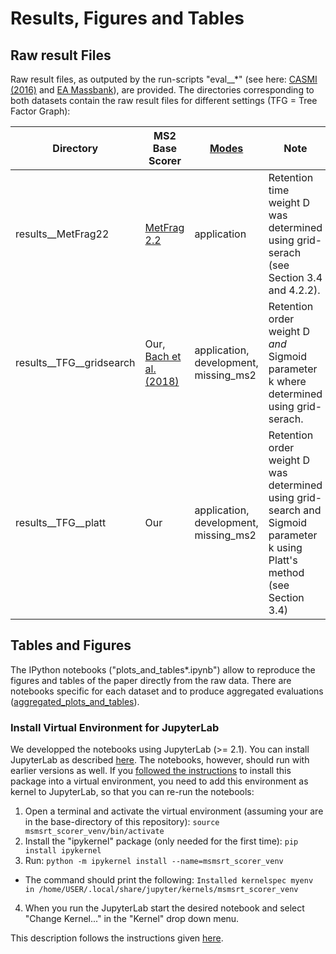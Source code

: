 # Results, Figures and Tables

## Raw result Files

Raw result files, as outputed by the run-scripts "eval__*" (see here: [CASMI (2016)](/msmsrt_scorer/experiments/CASMI_2016) and [EA Massbank](/msmsrt_scorer/experiments/EA_Massbank)), are provided. The directories corresponding to both datasets contain the raw result files for different settings (TFG = Tree Factor Graph):

| Directory | MS2 Base Scorer | [Modes](/msmsrt_scorer/experiments/CASMI_2016/eval__TFG.py#L155) | Note |
| --- | --- | --- | --- |
| results__MetFrag22 | [MetFrag 2.2](https://jcheminf.biomedcentral.com/articles/10.1186/s13321-016-0115-9) | application | Retention time weight D was determined using grid-serach (see Section 3.4 and 4.2.2). |
| results__TFG__gridsearch | Our, [Bach et al. (2018)](https://academic.oup.com/bioinformatics/article/34/17/i875/5093227) | application, development, missing_ms2 | Retention order weight D _and_ Sigmoid parameter k where determined using grid-serach. |
| results__TFG__platt | Our | application, development, missing_ms2 | Retention order weight D was determined using grid-search and Sigmoid parameter k using Platt's method (see Section 3.4) | 

## Tables and Figures

The IPython notebooks ("plots_and_tables*.ipynb") allow to reproduce the figures and tables of the paper directly from the raw data. There are notebooks specific for each dataset and to produce aggregated evaluations ([aggregated_plots_and_tables](/results/aggregated_plots_and_tables)).  

### Install Virtual Environment for JupyterLab

We developped the notebooks using JupyterLab (>= 2.1). You can install JupyterLab as described [here](https://github.com/jupyterlab/jupyterlab). The notebooks, however, should run with earlier versions as well. If you [followed the instructions](https://github.com/aalto-ics-kepaco/msms_rt_score_integration#install-into-a-virtual-environment) to install this package into a virtual environment, you need to add this environment as kernel to JupyterLab, so that you can re-run the notebools: 

1. Open a terminal and activate the virtual environment (assuming your are in the base-directory of this repository): ```source msmsrt_scorer_venv/bin/activate```
2. Install the "ipykernel" package (only needed for the first time): ```pip install ipykernel```
3. Run: ```python -m ipykernel install --name=msmsrt_scorer_venv```
 - The command should print the following: ```Installed kernelspec myenv in /home/USER/.local/share/jupyter/kernels/msmsrt_scorer_venv```
4. When you run the JupyterLab start the desired notebook and select "Change Kernel..." in the "Kernel" drop down menu. 

This description follows the instructions given [here](https://janakiev.com/blog/jupyter-virtual-envs/).
